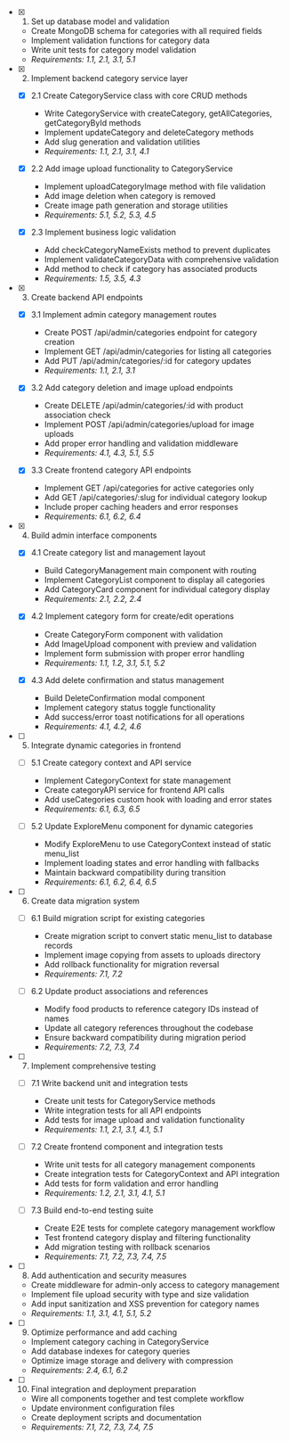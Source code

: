 
- [x] 1. Set up database model and validation
  - Create MongoDB schema for categories with all required fields
  - Implement validation functions for category data
  - Write unit tests for category model validation
  - _Requirements: 1.1, 2.1, 3.1, 5.1_

- [x] 2. Implement backend category service layer
  - [x] 2.1 Create CategoryService class with core CRUD methods
    - Write CategoryService with createCategory, getAllCategories, getCategoryById methods
    - Implement updateCategory and deleteCategory methods
    - Add slug generation and validation utilities
    - _Requirements: 1.1, 2.1, 3.1, 4.1_

  - [x] 2.2 Add image upload functionality to CategoryService
    - Implement uploadCategoryImage method with file validation
    - Add image deletion when category is removed
    - Create image path generation and storage utilities
    - _Requirements: 5.1, 5.2, 5.3, 4.5_

  - [x] 2.3 Implement business logic validation
    - Add checkCategoryNameExists method to prevent duplicates
    - Implement validateCategoryData with comprehensive validation
    - Add method to check if category has associated products
    - _Requirements: 1.5, 3.5, 4.3_

- [x] 3. Create backend API endpoints
  - [x] 3.1 Implement admin category management routes
    - Create POST /api/admin/categories endpoint for category creation
    - Implement GET /api/admin/categories for listing all categories
    - Add PUT /api/admin/categories/:id for category updates
    - _Requirements: 1.1, 2.1, 3.1_

  - [x] 3.2 Add category deletion and image upload endpoints
    - Create DELETE /api/admin/categories/:id with product association check
    - Implement POST /api/admin/categories/upload for image uploads
    - Add proper error handling and validation middleware
    - _Requirements: 4.1, 4.3, 5.1, 5.5_

  - [x] 3.3 Create frontend category API endpoints
    - Implement GET /api/categories for active categories only
    - Add GET /api/categories/:slug for individual category lookup
    - Include proper caching headers and error responses
    - _Requirements: 6.1, 6.2, 6.4_

- [x] 4. Build admin interface components
  - [x] 4.1 Create category list and management layout
    - Build CategoryManagement main component with routing
    - Implement CategoryList component to display all categories
    - Add CategoryCard component for individual category display
    - _Requirements: 2.1, 2.2, 2.4_

  - [x] 4.2 Implement category form for create/edit operations
    - Create CategoryForm component with validation
    - Add ImageUpload component with preview and validation
    - Implement form submission with proper error handling
    - _Requirements: 1.1, 1.2, 3.1, 5.1, 5.2_

  - [x] 4.3 Add delete confirmation and status management
    - Build DeleteConfirmation modal component
    - Implement category status toggle functionality
    - Add success/error toast notifications for all operations
    - _Requirements: 4.1, 4.2, 4.6_

- [ ] 5. Integrate dynamic categories in frontend
  - [ ] 5.1 Create category context and API service
    - Implement CategoryContext for state management
    - Create categoryAPI service for frontend API calls
    - Add useCategories custom hook with loading and error states
    - _Requirements: 6.1, 6.3, 6.5_

  - [ ] 5.2 Update ExploreMenu component for dynamic categories
    - Modify ExploreMenu to use CategoryContext instead of static menu_list
    - Implement loading states and error handling with fallbacks
    - Maintain backward compatibility during transition
    - _Requirements: 6.1, 6.2, 6.4, 6.5_

- [ ] 6. Create data migration system
  - [ ] 6.1 Build migration script for existing categories
    - Create migration script to convert static menu_list to database records
    - Implement image copying from assets to uploads directory
    - Add rollback functionality for migration reversal
    - _Requirements: 7.1, 7.2_

  - [ ] 6.2 Update product associations and references
    - Modify food products to reference category IDs instead of names
    - Update all category references throughout the codebase
    - Ensure backward compatibility during migration period
    - _Requirements: 7.2, 7.3, 7.4_

- [ ] 7. Implement comprehensive testing
  - [ ] 7.1 Write backend unit and integration tests
    - Create unit tests for CategoryService methods
    - Write integration tests for all API endpoints
    - Add tests for image upload and validation functionality
    - _Requirements: 1.1, 2.1, 3.1, 4.1, 5.1_

  - [ ] 7.2 Create frontend component and integration tests
    - Write unit tests for all category management components
    - Create integration tests for CategoryContext and API integration
    - Add tests for form validation and error handling
    - _Requirements: 1.2, 2.1, 3.1, 4.1, 5.1_

  - [ ] 7.3 Build end-to-end testing suite
    - Create E2E tests for complete category management workflow
    - Test frontend category display and filtering functionality
    - Add migration testing with rollback scenarios
    - _Requirements: 7.1, 7.2, 7.3, 7.4, 7.5_

- [ ] 8. Add authentication and security measures
  - Create middleware for admin-only access to category management
  - Implement file upload security with type and size validation
  - Add input sanitization and XSS prevention for category names
  - _Requirements: 1.1, 3.1, 4.1, 5.1, 5.2_

- [ ] 9. Optimize performance and add caching
  - Implement category caching in CategoryService
  - Add database indexes for category queries
  - Optimize image storage and delivery with compression
  - _Requirements: 2.4, 6.1, 6.2_

- [ ] 10. Final integration and deployment preparation
  - Wire all components together and test complete workflow
  - Update environment configuration files
  - Create deployment scripts and documentation
  - _Requirements: 7.1, 7.2, 7.3, 7.4, 7.5_
